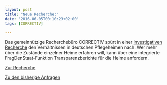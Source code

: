 ```yaml
---
layout: post
title: "Neue Recherche:"
date: '2016-06-05T00:10:23+02:00'
tags: [CORRECTIV]

---
```


Das gemeinnützige Recherchebüro CORRECT!V spürt in einer [investigativen Recherche](https://correctiv.org/pflege) den Verhältnissen in deutschen Pflegeheimen nach. Wer mehr über die Zustände einzelner Heime erfahren will, kann über eine integrierte FragDenStaat-Funktion Transparenzberichte für die Heime anfordern.

[Zur Recherche](https://correctiv.org/pflege)

[Zu den bisherige Anfragen](https://fragdenstaat.de/suche/?q=transparenzbericht)
